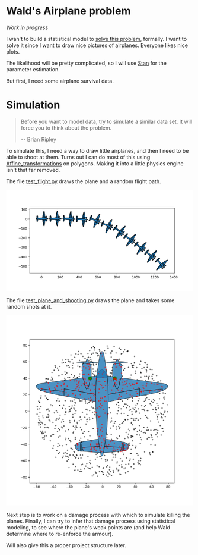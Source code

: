 

# Wald's Airplane problem

*Work in progress*


I wan't to build a statistical model to [solve this problem](https://en.wikipedia.org/wiki/Survivorship_bias#In_the_military), formally.
I want to solve it since I want to draw nice pictures of airplanes.
Everyone likes nice plots.

The likelihood will be pretty complicated, so I will use [Stan](https://mc-stan.org/)
 for the parameter estimation.

But first, I need some airplane survival data.


# Simulation

>Before you want to model data, try to simulate a similar data set. It will force you to think about the problem.
>
> -- Brian Ripley

To simulate this, I need a way to draw little airplanes, and then I need to be able to shoot at them.
Turns out I can do most of this using [Affine_transformations](https://en.wikipedia.org/wiki/Affine%20transformation) on polygons. Making it into a little physics engine isn't that far removed.

The file [test_flight.py](./test_flight.py) draws the plane and a random flight path.

![Flight](./Readme_assets/Figure_1.png)

The file [test_plane_and_shooting.py](./test_plane_and_shooting.py) draws the plane and takes some random shots at it.

![Shooting](./Readme_assets/Figure_2.png)

Next step is to work on a damage process with which to simulate killing the planes.
Finally, I can try to infer that damage process using statistical modeling, to see where the plane's weak points are (and help Wald determine where to re-enforce the armour).

Will also give this a proper project structure later.
